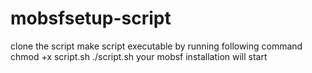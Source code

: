 # mobsfsetup-script
clone the script 
make script executable by running following command
chmod +x script.sh
./script.sh
your mobsf installation will start 
